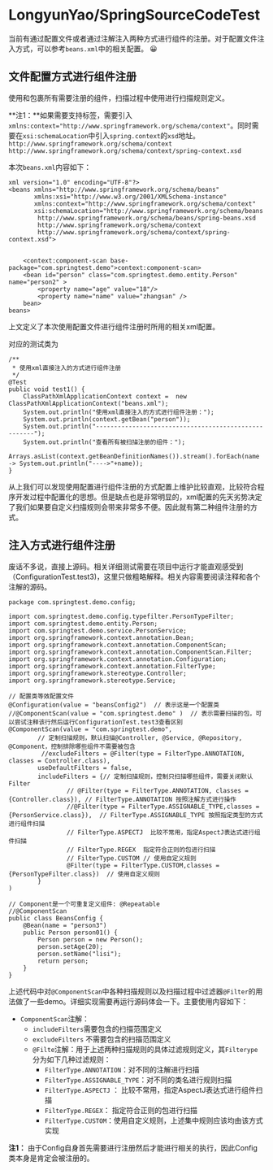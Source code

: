 # LongyunYao/SpringSourceCodeTest

当前有通过配置文件或者通过注解注入两种方式进行组件的注册。对于配置文件注入方式，可以参考`beans.xml`中的相关配置。 😀 

## 文件配置方式进行组件注册

使用和包裹所有需要注册的组件，扫描过程中使用进行扫描规则定义。

\*\*注1：\*\*如果需要支持标签，需要引入 `xmlns:context="http://www.springframework.org/schema/context"`。同时需要在`xsi:schemaLocation`中引入`spring.context`的`xsd`地址。`http://www.springframework.org/schema/context http://www.springframework.org/schema/context/spring-context.xsd`

本次`beans.xml`内容如下：

```text
xml version="1.0" encoding="UTF-8"?>
<beans xmlns="http://www.springframework.org/schema/beans"
       xmlns:xsi="http://www.w3.org/2001/XMLSchema-instance"
       xmlns:context="http://www.springframework.org/schema/context"
       xsi:schemaLocation="http://www.springframework.org/schema/beans
        http://www.springframework.org/schema/beans/spring-beans.xsd
        http://www.springframework.org/schema/context
        http://www.springframework.org/schema/context/spring-context.xsd">

    
    <context:component-scan base-package="com.springtest.demo">context:component-scan>
    <bean id="person" class="com.springtest.demo.entity.Person" name="person2" >
        <property name="age" value="18"/>
        <property name="name" value="zhangsan" />
    bean>
beans>
```

上文定义了本次使用配置文件进行组件注册时所用的相关xml配置。

对应的测试类为

```text
/**
 * 使用xml直接注入的方式进行组件注册
 */
@Test
public void test1() {
    ClassPathXmlApplicationContext context =  new ClassPathXmlApplicationContext("beans.xml");
    System.out.println("使用xml直接注入的方式进行组件注册：");
    System.out.println(context.getBean("person"));
    System.out.println("-----------------------------------------------------");
    System.out.println("查看所有被扫描注册的组件：");
    Arrays.asList(context.getBeanDefinitionNames()).stream().forEach(name -> System.out.println("---->"+name));
}
```

从上我们可以发现使用配置进行组件注册的方式配置上维护比较直观，比较符合程序开发过程中配置化的思想。但是缺点也是非常明显的，xml配置的先天劣势决定了我们如果要自定义扫描规则会带来非常多不便。因此就有第二种组件注册的方式。

## 注入方式进行组件注册

废话不多说，直接上源码。相关详细测试需要在项目中运行才能直观感受到（ConfigurationTest.test3\)，这里只做粗略解释。相关内容需要阅读注释和各个注解的源码。

```text
package com.springtest.demo.config;

import com.springtest.demo.config.typefilter.PersonTypeFilter;
import com.springtest.demo.entity.Person;
import com.springtest.demo.service.PersonService;
import org.springframework.context.annotation.Bean;
import org.springframework.context.annotation.ComponentScan;
import org.springframework.context.annotation.ComponentScan.Filter;
import org.springframework.context.annotation.Configuration;
import org.springframework.context.annotation.FilterType;
import org.springframework.stereotype.Controller;
import org.springframework.stereotype.Service;

// 配置类等效配置文件
@Configuration(value = "beansConfig2")  // 表示这是一个配置类
//@ComponentScan(value = "com.springtest.demo" )  // 表示需要扫描的包，可以尝试注释该行然后运行ConfigurationTest.test3查看区别
@ComponentScan(value = "com.springtest.demo",
        // 定制扫描规则，默认扫描@Controller, @Service, @Repository, @Component，控制排除哪些组件不需要被包含
         //excludeFilters = @Filter(type = FilterType.ANNOTATION, classes = Controller.class),
        useDefaultFilters = false,
        includeFilters = {// 定制扫描规则，控制只扫描哪些组件，需要关闭默认Filter
                // @Filter(type = FilterType.ANNOTATION, classes = {Controller.class}), // FilterType.ANNOTATION 按照注解方式进行操作
                //@Filter(type = FilterType.ASSIGNABLE_TYPE,classes = {PersonService.class}),  // FilterType.ASSIGNABLE_TYPE 按照指定类型的方式进行组件扫描
                // FilterType.ASPECTJ  比较不常用，指定AspectJ表达式进行组件扫描
                // FilterType.REGEX  指定符合正则的包进行扫描
                // FilterType.CUSTOM // 使用自定义规则
                @Filter(type = FilterType.CUSTOM,classes = {PersonTypeFilter.class})  // 使用自定义规则
        }
)

// Component是一个可重复定义组件: @Repeatable
//@ComponentScan
public class BeansConfig {
    @Bean(name = "person3")
    public Person person01() {
        Person person = new Person();
        person.setAge(20);
        person.setName("lisi");
        return person;
    }
}
```

上述代码中对`@ComponentScan`中各种扫描规则以及扫描过程中过滤器`@Filter`的用法做了一些demo。详细实现需要再运行源码体会一下。主要使用内容如下：

* `ComponentScan`注解：
  * `includeFilters`需要包含的扫描范围定义
  * `excludeFilters` 不需要包含的扫描范围定义
  * `@Filte`注解：用于上述两种扫描规则的具体过滤规则定义，其`Filterype`分为如下几种过滤规则：
    * `FilterType.ANNOTATION`：对不同的注解进行扫描
    * `FilterType.ASSIGNABLE_TYPE`：对不同的类名进行规则扫描
    * `FilterType.ASPECTJ` ： 比较不常用，指定AspectJ表达式进行组件扫描
    * `FilterType.REGEX`： 指定符合正则的包进行扫描
    * `FilterType.CUSTOM`：使用自定义规则，上述集中规则应该均由该方式实现

**注1：** 由于Config自身首先需要进行注册然后才能进行相关的执行，因此Config类本身是肯定会被注册的。

